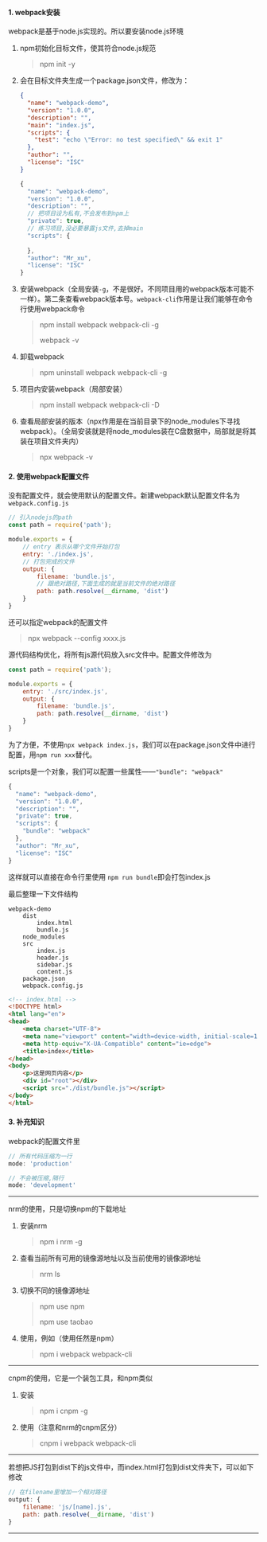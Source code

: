 #### 1. webpack安装

webpack是基于node.js实现的。所以要安装node.js环境

1. npm初始化目标文件，使其符合node.js规范

   > npm init -y

2. 会在目标文件夹生成一个package.json文件，修改为：

   ```json
   {
     "name": "webpack-demo",
     "version": "1.0.0",
     "description": "",
     "main": "index.js",
     "scripts": {
       "test": "echo \"Error: no test specified\" && exit 1"
     },
     "author": "",
     "license": "ISC"
   }
   ```

   ```js
   {
     "name": "webpack-demo",
     "version": "1.0.0",
     "description": "",
     // 把项目设为私有,不会发布到npm上
     "private": true,
     // 练习项目,没必要暴露js文件,去掉main
     "scripts": {
       
     },
     "author": "Mr_xu",
     "license": "ISC"
   }
   ```

3. 安装webpack（全局安装`-g`，不是很好。不同项目用的webpack版本可能不一样）。第二条查看webpack版本号。`webpack-cli`作用是让我们能够在命令行使用webpack命令

   > npm install webpack webpack-cli -g
   >
   > webpack -v

4. 卸载webpack

   > npm uninstall webpack webpack-cli -g

5. 项目内安装webpack（局部安装）

   > npm install webpack webpack-cli -D

6. 查看局部安装的版本（npx作用是在当前目录下的node_modules下寻找webpack）。（全局安装就是将node_modules装在C盘数据中，局部就是将其装在项目文件夹内）

   > npx webpack -v

#### 2. 使用webpack配置文件

没有配置文件，就会使用默认的配置文件。新建webpack默认配置文件名为`webpack.config.js`

```js
// 引入nodejs的path
const path = require('path');

module.exports = {
    // entry 表示从哪个文件开始打包
    entry: './index.js',
    // 打包完成的文件
    output: {
        filename: 'bundle.js',
        // 跟绝对路径,下面生成的就是当前文件的绝对路径
        path: path.resolve(__dirname, 'dist')
    }
}
```

还可以指定webpack的配置文件

> npx webpack --config xxxx.js



源代码结构优化，将所有js源代码放入src文件中。配置文件修改为

```js
const path = require('path');

module.exports = {
    entry: './src/index.js',
    output: {
        filename: 'bundle.js',
        path: path.resolve(__dirname, 'dist')
    }
}
```



为了方便，不使用`npx webpack index.js`，我们可以在package.json文件中进行配置，用`npm run xxx`替代。

scripts是一个对象，我们可以配置一些属性——`"bundle": "webpack"`

```js
{
  "name": "webpack-demo",
  "version": "1.0.0",
  "description": "",
  "private": true,
  "scripts": {
    "bundle": "webpack"
  },
  "author": "Mr_xu",
  "license": "ISC"
}
```

这样就可以直接在命令行里使用 `npm run bundle`即会打包index.js



最后整理一下文件结构

```
webpack-demo
	dist
		index.html
		bundle.js
	node_modules
	src
		index.js
		header.js
		sidebar.js
		content.js
	package.json
	webpack.config.js
```

```html
<!-- index.html -->
<!DOCTYPE html>
<html lang="en">
<head>
    <meta charset="UTF-8">
    <meta name="viewport" content="width=device-width, initial-scale=1.0">
    <meta http-equiv="X-UA-Compatible" content="ie=edge">
    <title>index</title>
</head>
<body>
    <p>这是网页内容</p>
    <div id="root"></div>
    <script src="./dist/bundle.js"></script>
</body>
</html>
```



#### 3. 补充知识

webpack的配置文件里

```js
// 所有代码压缩为一行
mode: 'production'

// 不会被压缩,隔行
mode: 'development'
```



------



nrm的使用，只是切换npm的下载地址

1. 安装nrm

   > npm i nrm -g

2. 查看当前所有可用的镜像源地址以及当前使用的镜像源地址

   > nrm ls

3. 切换不同的镜像源地址

   > npm use npm 
   >
   > npm use taobao

4. 使用，例如（使用任然是npm）

   > npm i webpack webpack-cli



------



cnpm的使用，它是一个装包工具，和npm类似

1. 安装

   > npm i cnpm -g

2. 使用（注意和nrm的cnpm区分）

   > cnpm i webpack webpack-cli
   >



------



若想把JS打包到dist下的js文件中，而index.html打包到dist文件夹下，可以如下修改

```js
// 在filename里增加一个相对路径
output: {
    filename: 'js/[name].js',
    path: path.resolve(__dirname, 'dist')
}
```



------

